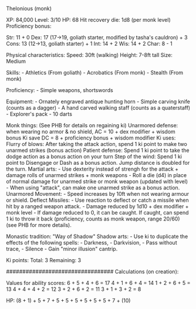 Thelonious (monk)


XP: 84,000
Level: 3/10
HP: 68
Hit recovery die: 1d8 (per monk level)
Proficiency bonus: 

Str: 11                                                            + 0
Dex: 17 (17->19, goliath starter, modified by tasha's cauldron)    + 3
Cons: 13 (12->13, goliath starter)                                 + 1
Int: 14                                                            + 2
Wis: 14                                                            + 2
Char: 8                                                            - 1

Physical characteristics:
    Speed: 30ft (walking)
    Height: 7-8ft tall
    Size: Medium

Skills:
    - Athletics (From goliath)
    - Acrobatics (From monk)
    - Stealth (From monk)

Proficiency:
    - Simple weapons, shortswords

Equipment:
    - Ornately engraved antique hunting horn
    - Simple carving knife (counts as a dagger)
    - A hand carved walking staff (counts as a quaterstaff)
    - Explorer's pack
    - 10 darts
 
Monk things:
    (See PHB for details on regaining ki)
    Unarmored defense: when wearing no armor & no shield, AC = 10 + dex modifier + wisdom bonus
    Ki save DC = 8 + proficiency bonus + wisdom modifier
    Ki uses:
        Flurry of blows: After taking the attack action, spend 1 ki point to make two unarmed strikes (bonus action)
        Patient defense: Spend 1 ki point to take the dodge action as a bonus action on your turn
        Step of the wind: Spend 1 ki point to Disengage or Dash as a bonus action. Jump distance is doubled for the turn.
    Martial arts:
        - Use dexterity instead of strengh for the attack + damage rolls of unarmed strikes + monk weapons
        - Roll a die (d4) in place of normal damage for unarmed strike or monk weapon (updated with level)
        - When using "attack", can make one unarmed strike as a bonus action.
    Unarmored Movement:
        - Speed increases by 10ft when not wearing armour or shield.
    Deflect Missiles:
        - Use reaction to deflect or catch a missile when hit by a ranged weapon attack.
        - Damage reduced by 1d10 + dex modifier + monk level
        - If damage reduced to 0, it can be caught. If caught, can spend 1 ki to throw it back (proficiency, counts as monk weapon, range 20/60) (see PHB for more details).

Monastic tradition:
    "Way of Shadow"
    Shadow arts:
        - Use ki to duplicate the effects of the following spells:
            - Darkness,
            - Darkvision,
            - Pass without trace, 
            - Silence
        - Gain "minor illusion" cantrip.


Ki points: 
    Total: 3
    Remaining: 3

#################################
Calculations (on creation): 

Values for ability scores:
6 + 5 + 4 + 6 = 17
4 + 1 + 6 + 4 = 14
1 + 2 + 6 + 5 = 13
4 + 4 + 4 + 2 = 12
3 + 2 + 6 + 2 = 11
3 + 1 + 3 + 2 = 8

HP: 
(8 + 1) + 5 + 7 + 5 + 5 + 5 + 5 + 5 + 5 + 7 + (10)